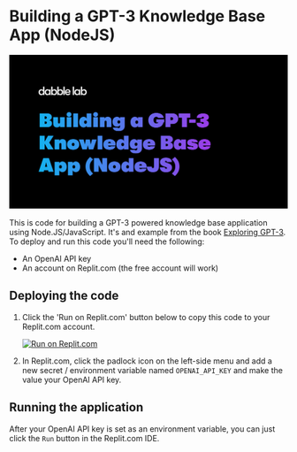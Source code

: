 # Building a GPT-3 Knowledge Base App (NodeJS)

![Building a GPT-3 Knowledge Base App (NodeJS)](./public/images/296-cover.png)

This is code for building a GPT-3 powered knowledge base application using Node.JS/JavaScript. It's and example from the book [Exploring GPT-3](https://www.amazon.com/dp/1800563191). To deploy and run this code you'll need the following:

- An OpenAI API key
- An account on Replit.com (the free account will work)

## Deploying the code

1. Click the 'Run on Replit.com' button below to copy this code to your Replit.com account.

    [![Run on Replit.com](https://repl.it/badge/github/dabblelab/gptanswers-node)](https://repl.it/github/dabblelab/gptanswers-node)

2. In Replit.com, click the padlock icon on the left-side menu and add a new secret / environment variable named `OPENAI_API_KEY` and make the value your OpenAI API key. 

## Running the application

After your OpenAI API key is set as an environment variable, you can just click the `Run` button in the Replit.com IDE. 
